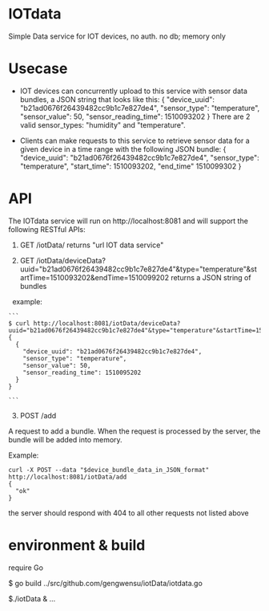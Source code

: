 # IOTdata

Simple Data service for IOT devices, no auth. no db; memory only

# Usecase

* IOT devices can concurrently upload to this service with sensor data bundles, a JSON string that looks like this:
{
"device_uuid": "b21ad0676f26439482cc9b1c7e827de4",
"sensor_type": "temperature",
"sensor_value": 50,
"sensor_reading_time": 1510093202
}
There are 2 valid sensor_types: "humidity" and "temperature".

* Clients can make requests to this service to retrieve sensor data for a given device in a time range with the following JSON 
bundle: 
{
"device_uuid": "b21ad0676f26439482cc9b1c7e827de4",
"sensor_type": "temperature",
"start_time": 1510093202,
"end_time" 1510099302
}

# API

The IOTdata service will run on http://localhost:8081 and will support the following RESTful APIs:

1. GET /iotData/
    returns "url IOT data service"

2. GET /iotData/deviceData?uuid="b21ad0676f26439482cc9b1c7e827de4"&type="temperature"&startTime=1510093202&endTime=1510099202
    returns a JSON string of bundles

    example: 


    ```
    $ curl http://localhost:8081/iotData/deviceData?uuid="b21ad0676f26439482cc9b1c7e827de4"&type="temperature"&startTime=1510093202&endTime=1510099202
    {
      {
        "device_uuid": "b21ad0676f26439482cc9b1c7e827de4",
        "sensor_type": "temperature",
        "sensor_value": 50,
        "sensor_reading_time": 1510095202
      }
    }
    
    ```
 
3. POST /add

A request to add a bundle. When the request is processed by the server, the bundle will be added into memory.

Example:

```
curl -X POST --data "$device_bundle_data_in_JSON_format" http://localhost:8081/iotData/add
{
  "ok"
}
```
the server should respond with 404 to all other requests not listed above

# environment & build
 require Go
  
$ go build ../src/github.com/gengwensu/iotData/iotdata.go 

$./iotData &
...

